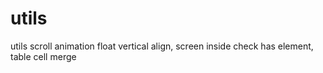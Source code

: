 # utils
utils scroll animation float vertical align, screen inside check has element, table cell merge
